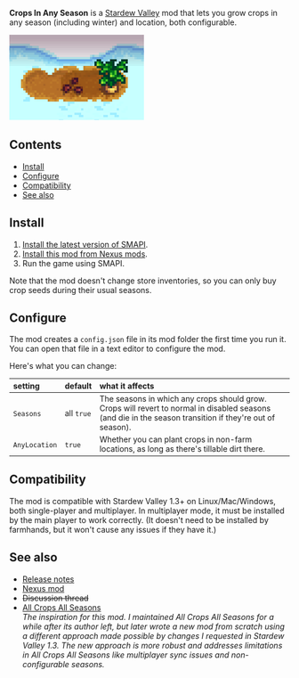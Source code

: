 **Crops In Any Season** is a [Stardew Valley](http://stardewvalley.net/) mod that lets you grow
crops in any season (including winter) and location, both configurable. 

![](screenshot.png)

## Contents
* [Install](#install)
* [Configure](#configure)
* [Compatibility](#compatibility)
* [See also](#see-also)

## Install
1. [Install the latest version of SMAPI](https://smapi.io/).
2. [Install this mod from Nexus mods](https://www.nexusmods.com/stardewvalley/mods/3000).
3. Run the game using SMAPI.

Note that the mod doesn't change store inventories, so you can only buy crop seeds during their
usual seasons.

## Configure
The mod creates a `config.json` file in its mod folder the first time you run it. You can open that
file in a text editor to configure the mod.

Here's what you can change:

setting        | default    | what it affects
:------------- | :--------- | :------------------
`Seasons`      | all `true` | The seasons in which any crops should grow. Crops will revert to normal in disabled seasons (and die in the season transition if they're out of season).
`AnyLocation`  | `true`     | Whether you can plant crops in non-farm locations, as long as there's tillable dirt there.

## Compatibility
The mod is compatible with Stardew Valley 1.3+ on Linux/Mac/Windows, both single-player and
multiplayer. In multiplayer mode, it must be installed by the main player to work correctly. (It
doesn't need to be installed by farmhands, but it won't cause any issues if they have it.)

## See also
* [Release notes](release-notes.md)
* [Nexus mod](https://www.nexusmods.com/stardewvalley/mods/3000)
* ~~Discussion thread~~
* [All Crops All Seasons](https://www.nexusmods.com/stardewvalley/mods/170)  
  _The inspiration for this mod. I maintained All Crops All Seasons for a while after its author
  left, but later wrote a new mod from scratch using a different approach made possible by changes
  I requested in Stardew Valley 1.3. The new approach is more robust and addresses limitations in
  All Crops All Seasons like multiplayer sync issues and non-configurable seasons._
